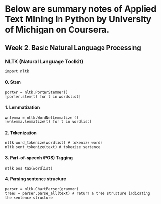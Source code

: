 # Below are summary notes of Applied Text Mining in Python by University of Michigan on Coursera.
## Week 2. Basic Natural Language Processing
### NLTK (Natural Language Toolkit)

    import nltk
    
#### 0. Stem

    porter = nltk.PorterStemmer()
    [porter.stem(t) for t in wordslist]
  
#### 1. Lemmatization

    wnlemma = ntlk.WordNetLemmatizer()
    [wnlemma.lemmatize(t) for t in wordlist]
  
#### 2. Tokenization

    nltk.word_tokenize(wordlist) # tokenize words
    nltk.sent_tokenize(text) # tokenize sentence
  
#### 3. Part-of-speech (POS) Tagging

    ntlk.pos_tag(wordlist)

#### 4. Parsing sentence structure

    parser = nltk.ChartParser(grammer)
    trees = parser.parse_all(text) # return a tree structure indicating the sentence structure
  
